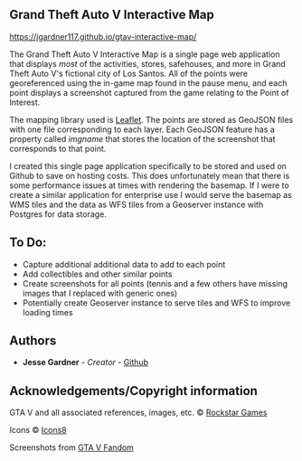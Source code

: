 ## Grand Theft Auto V Interactive Map
https://jgardner117.github.io/gtav-interactive-map/

The Grand Theft Auto V Interactive Map is a single page web application that displays *most* of the activities, stores, safehouses, and more in Grand Theft Auto V's fictional city of Los Santos. All of the points were georeferenced using the in-game map found in the pause menu, and each point displays a screenshot captured from the game relating to the Point of Interest.

The mapping library used is [Leaflet](https://leafletjs.com/). The points are stored as GeoJSON files with one file corresponding to each layer. Each GeoJSON feature has a property called *imgname* that stores the location of the screenshot that corresponds to that point.

I created this single page application specifically to be stored and used on Github to save on hosting costs. This does unfortunately mean that there is some performance issues at times with rendering the basemap. If I were to create a similar application for enterprise use I would serve the basemap as WMS tiles and the data as WFS tiles from a Geoserver instance with Postgres for data storage.


## To Do:
* Capture additional additional data to add to each point
* Add collectibles and other similar points
* Create screenshots for all points (tennis and a few others have missing images that I replaced with generic ones)
* Potentially create Geoserver instance to serve tiles and WFS to improve loading times

## Authors
* **Jesse Gardner** - *Creator* - [Github](https://github.com/jgardner117)


## Acknowledgements/Copyright information
GTA V and all associated references, images, etc. &copy; [Rockstar Games](https://www.rockstargames.com/)

Icons &copy; [Icons8](https://icons8.com/)

Screenshots from [GTA V Fandom](https://gta.fandom.com/wiki/Grand_Theft_Auto_V)
